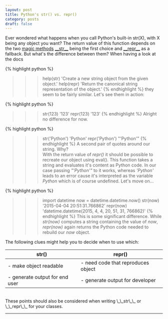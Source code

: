 ```yaml
---
layout: post
title: Python's str() vs. repr()
category: posts
draft: false
---
```

Ever wondered what happens when you call Python's built-in str(X), with X being any object you want? The return value of this function depends on the two [magic methods](http://www.rafekettler.com/magicmethods.html) [\_\_str\_\_](https://docs.python.org/3/reference/datamodel.html#object.__str__) being the first choice and [\_\_repr\_\_](https://docs.python.org/3/reference/datamodel.html#object.__repr__) as a fallback. But what's the difference between them? When having a look at the docs

{% highlight python %}
>>> help(str)
'Create a new string object from the given object.'
>>> help(repr)
'Return the canonical string representation of the object.'
{% endhighlight %}
they seem to be fairly similar. Let's see them in action:

{% highlight python %}
>>> str(123)
'123'
>>> repr(123)
'123'
{% endhighlight %}
Alright no difference for now.

{% highlight python %}
>>> str('Python')
'Python'
>>> repr('Python')
"'Python'"
{% endhighlight %}
A second pair of quotes around our string. Why?<br/>With the return value of _repr()_ it should be possible to recreate our object using eval(). This function takes a string and evaluates it's content as Python code. In our case passing _"'Python'"_ to it works, whereas _'Python'_ leads to an error cause it's interpreted as the variable _Python_ which is of course undefined. Let's move on...

{% highlight python %}
>>> import datetime
>>> now = datetime.datetime.now() 
>>> str(now)
'2015-04-04 20:51:31.766862'
>>> repr(now)
'datetime.datetime(2015, 4, 4, 20, 51, 31, 766862)'
{% endhighlight %}
This is some significant difference. While _str(now)_ computes a string containing the value of _now_, _repr(now)_ again returns the Python code needed to rebuild our _now_ object.</br>

The following clues might help you to decide when to use which:

|str()                     |repr()                            |
|--------------------------|----------------------------------|
|- make object readable    |- need code that reproduces object|
|- generate output for end user|- generate output for developer|

<br>
These points should also be considered when writing \_\_str\_\_ or \_\_repr\_\_ for your classes. 

---
